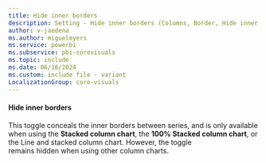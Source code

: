 ```yaml
---
title: Hide inner borders
description: Setting - Hide inner borders (Columns, Border, Hide inner borders)
author: v-jaedena
ms.author: miguelmyers
ms.service: powerbi
ms.subservice: pbi-corevisuals
ms.topic: include
ms.date: 06/18/2024
ms.custom: include file - variant
LocalizationGroup: core-visuals
---
```

#### Hide inner borders

This toggle conceals the inner borders between series, and is only available when using the **Stacked column chart**, the **100% Stacked column chart**, or the Line and stacked column chart. However, the toggle remains hidden when using other column charts.

